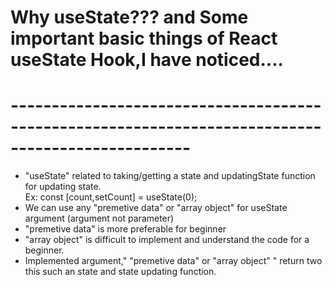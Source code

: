 # Why useState??? and Some important basic things of React useState Hook,I have noticed....
# --------------------------------------------------------------------------------------------------
- "useState" related to taking/getting a state and updatingState function for updating state.  
               Ex: const [count,setCount] = useState(0); 
- We can use any "premetive data" or "array object" for useState argument (argument not parameter)
- "premetive data" is more preferable for beginner
- "array object" is difficult to implement and understand the code for a beginner.
-  Implemented argument," "premetive data" or "array object" " return two this such an state and state updating function.    